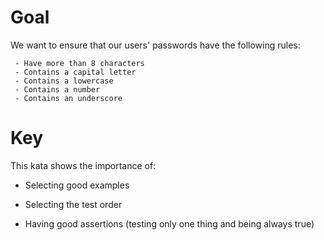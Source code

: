 # Goal
We want to ensure that our users' passwords have the following rules:

	 - Have more than 8 characters
	 - Contains a capital letter
	 - Contains a lowercase
	 - Contains a number
	 - Contains an underscore

# Key
This kata shows the importance of:

  * Selecting good examples

  * Selecting the test order
	
  * Having good assertions (testing only one thing and being always true)